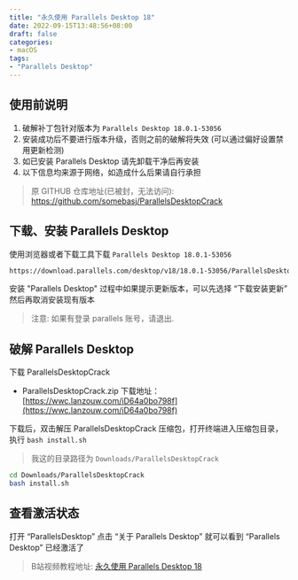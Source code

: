 ```yaml
---
title: "永久使用 Parallels Desktop 18"
date: 2022-09-15T13:48:56+08:00
draft: false
categories: 
- macOS
tags:
- "Parallels Desktop"
---
```


## 使用前说明

1. 破解补丁包针对版本为 `Parallels Desktop 18.0.1-53056`
2. 安装成功后不要进行版本升级，否则之前的破解将失效 (可以通过偏好设置禁用更新检测)
3. 如已安装 Parallels Desktop 请先卸载干净后再安装
4. 以下信息均来源于网络，如造成什么后果请自行承担

> 原 GITHUB 仓库地址(已被封，无法访问): https://github.com/somebasj/ParallelsDesktopCrack

## 下载、安装 Parallels Desktop

使用浏览器或者下载工具下载 `Parallels Desktop 18.0.1-53056`

```bash
https://download.parallels.com/desktop/v18/18.0.1-53056/ParallelsDesktop-18.0.1-53056.dmg
```

安装 "Parallels Desktop" 过程中如果提示更新版本，可以先选择 “下载安装更新” 然后再取消安装现有版本

> 注意: 如果有登录 parallels 账号，请退出.

## 破解 Parallels Desktop

下载 ParallelsDesktopCrack

- ParallelsDesktopCrack.zip 下载地址：[https://wwc.lanzouw.com/iD64a0bo798f](https://wwc.lanzouw.com/iD64a0bo798f)

下载后，双击解压 ParallelsDesktopCrack 压缩包，打开终端进入压缩包目录，执行 `bash install.sh`

> 我这的目录路径为 `Downloads/ParallelsDesktopCrack`

```bash
cd Downloads/ParallelsDesktopCrack
bash install.sh
```

## 查看激活状态

打开 “ParallelsDesktop” 点击 “关于 Parallels Desktop” 就可以看到 “Parallels Desktop” 已经激活了

> B站视频教程地址: [永久使用 Parallels Desktop 18](https://www.bilibili.com/video/BV1ge411g71R)